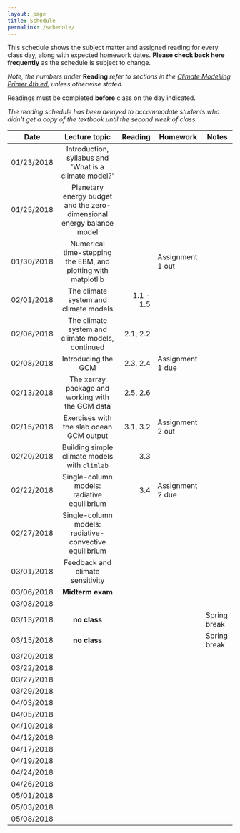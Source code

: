 ```yaml
---
layout: page
title: Schedule
permalink: /schedule/
---
```


This schedule shows the subject matter and assigned reading for every class day, along with expected homework dates. **Please check back here frequently** as the schedule is subject to change.

*Note, the numbers under* **Reading** *refer to sections in the
[Climate Modelling Primer 4th ed.](http://www.climatemodellingprimer.net) unless otherwise stated.*

Readings must be completed **before** class on the day indicated.

*The reading schedule has been delayed to accommodate students who didn't get a copy of the textbook until the second week of class.*

| Date          | Lecture topic                                                       |   Reading      |   Homework        |  Notes        |
| ------------- |:-------------------------------------------------------------------:| --------------:|-------------------|---------------|
| 01/23/2018    | Introduction, syllabus and 'What is a climate model?'               |                |                   |               |
| 01/25/2018    |Planetary energy budget and the zero-dimensional energy balance model|                |                   |               |
| 01/30/2018    | Numerical time-stepping the EBM, and plotting with matplotlib       |                | Assignment 1 out  |               |
| 02/01/2018    | The climate system and climate models                               | 1.1 - 1.5      |                   |               |
| 02/06/2018    | The climate system and climate models, continued                    | 2.1, 2.2       |                   |               |
| 02/08/2018    | Introducing the GCM                                                 | 2.3, 2.4       | Assignment 1 due  |               |
| 02/13/2018    | The xarray package and working with the GCM data                    | 2.5, 2.6       |                   |               |
| 02/15/2018    | Exercises with the slab ocean GCM output                            |  3.1, 3.2      | Assignment 2 out  |               |
| 02/20/2018    | Building simple climate models with `climlab`                       |  3.3           |                   |               |
| 02/22/2018    | Single-column models: radiative equilibrium                         |  3.4           | Assignment 2 due  |               |
| 02/27/2018    | Single-column models: radiative-convective equilibrium              |                |                   |               |
| 03/01/2018    | Feedback and climate sensitivity                                    |                |                   |               |
| 03/06/2018    |          **Midterm exam**                                           |                |              |               |
| 03/08/2018    |                                                                     |                |              |               |
| 03/13/2018    |  **no class**                                                       |          |              | Spring break  |
| 03/15/2018    |  **no class**                                                       |          |              | Spring break  |
| 03/20/2018    |                     |          |              |          |
| 03/22/2018    |                     |          |              |          |
| 03/27/2018    |                     |          |              |          |
| 03/29/2018    |                     |          |              |          |
| 04/03/2018    |                     |          |              |          |
| 04/05/2018    |                     |          |              |          |
| 04/10/2018    |                     |          |              |          |
| 04/12/2018    |                     |          |              |          |
| 04/17/2018    |                     |          |              |          |
| 04/19/2018    |                     |          |              |          |
| 04/24/2018    |                     |          |              |          |
| 04/26/2018    |                     |          |              |          |
| 05/01/2018    |                     |          |              |          |
| 05/03/2018    |                     |          |              |          |
| 05/08/2018    |                     |          |              |          |
